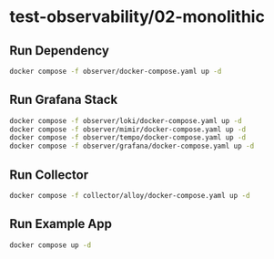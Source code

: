 # test-observability/02-monolithic

## Run Dependency
```bash
docker compose -f observer/docker-compose.yaml up -d
```

## Run Grafana Stack
```bash
docker compose -f observer/loki/docker-compose.yaml up -d
docker compose -f observer/mimir/docker-compose.yaml up -d
docker compose -f observer/tempo/docker-compose.yaml up -d
docker compose -f observer/grafana/docker-compose.yaml up -d
```

## Run Collector
```bash
docker compose -f collector/alloy/docker-compose.yaml up -d
```

## Run Example App
```bash
docker compose up -d
```